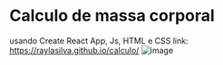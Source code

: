 # Calculo de massa corporal 
usando Create React App, Js, HTML e CSS
link:  https://raylasilva.github.io/calculo/
![image](https://user-images.githubusercontent.com/77173258/148616633-24d3b080-a616-497c-a4ea-5b66ce22bf37.png)
